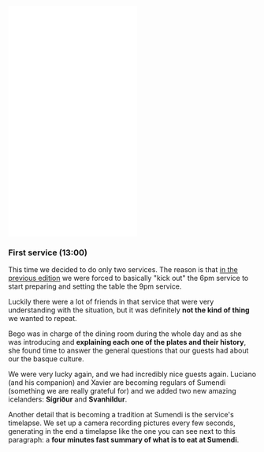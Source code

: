 <section class="main-content default-padding" id="first_service">
  <div class="container">
    <div class="row">
      <div class="col-md-3">
        <div class="video-builder">
          <div class="videoWrapper">
            <iframe src="//player.vimeo.com/video/96433435?byline=0&amp;portrait=0" width="262" height="466" frameborder="0" webkitallowfullscreen mozallowfullscreen allowfullscreen></iframe>
          </div>
        </div>
      </div>
      <div class="col-md-9">
        <div class="special-heading">
          <h3 class="fancy default"><span>First service (13:00)</span></h3>
        </div>
        <div class="row">
          <div class="col-md-6">
            <p>
              This time we decided to do only two services. The reason is that <a href="/editions/1">in the previous edition</a> we were forced to basically "kick out" the 6pm service to start preparing and setting the table the 9pm service.
            </p>
            <p>
              Luckily there were a lot of friends in that service that were very understanding with the situation, but it was definitely <strong>not the kind of thing</strong> we wanted to repeat.
            </p>
            <p>
              Bego was in charge of the dining room during the whole day and as she was introducing and <strong>explaining each one of the plates and their history</strong>, she found time to answer the general questions that our guests had about our the basque culture.
            </p>
          </div>
          <div class="col-md-6">
            <p>
              We were very lucky again, and we had incredibly nice guests again. Luciano (and his companion) and Xavier are becoming regulars of Sumendi (something we are really grateful for) and we added two new amazing icelanders: <strong>Sígriður</strong> and <strong>Svanhildur</strong>.
            </p>
            <p>
              Another detail that is becoming a tradition at Sumendi is the service's timelapse. We set up a camera recording pictures every few seconds, generating in the end a timelapse like the one you can see next to this paragraph: a <strong>four minutes fast summary of what is to eat at Sumendi</strong>.
            </p>
          </div>
        </div>
      </div>
    </div>
  </div>
</section>